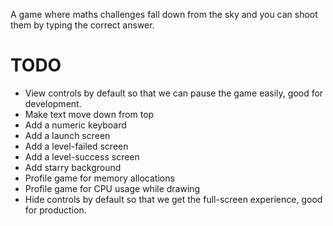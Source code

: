 A game where maths challenges fall down from the sky and you can shoot
them by typing the correct answer.

# TODO
* View controls by default so that we can pause the game easily, good
  for development.
* Make text move down from top
* Add a numeric keyboard
* Add a launch screen
* Add a level-failed screen
* Add a level-success screen
* Add starry background
* Profile game for memory allocations
* Profile game for CPU usage while drawing
* Hide controls by default so that we get the full-screen experience,
  good for production.
